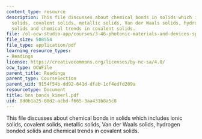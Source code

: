 ```yaml
---
content_type: resource
description: This file discusses about chemical bonds in solids which includes ionic
  solids, covalent solids, metallic solids, Van der Waals solids, hydrogen bonded
  solids and chemical trends in covalent solids.
file: /ol-ocw-studio-app/courses/3-46-photonic-materials-and-devices-spring-2006/8d0b1a2508d2acbdf6653aa431b8a5c8_bns_bonds_kimerl.pdf
file_size: 508554
file_type: application/pdf
learning_resource_types:
- Readings
license: https://creativecommons.org/licenses/by-nc-sa/4.0/
ocw_type: OCWFile
parent_title: Readings
parent_type: CourseSection
parent_uid: 9154f54b-dd92-641d-dfab-1cf4edfd209a
resourcetype: Document
title: bns_bonds_kimerl.pdf
uid: 8d0b1a25-08d2-acbd-f665-3aa431b8a5c8
---
```

This file discusses about chemical bonds in solids which includes ionic solids, covalent solids, metallic solids, Van der Waals solids, hydrogen bonded solids and chemical trends in covalent solids.